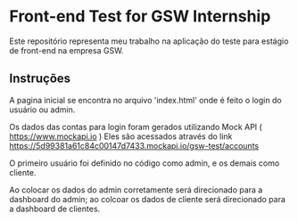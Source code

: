 # Front-end Test for GSW Internship #
Este repositório representa meu trabalho na aplicação do teste para estágio de front-end na empresa GSW.

## Instruções
A pagina inicial se encontra no arquivo 'index.html' onde é feito o login do usuário ou admin.

Os dados das contas para login foram gerados utilizando Mock API ( https://www.mockapi.io )
Eles são acessados através do link https://5d99381a61c84c00147d7433.mockapi.io/gsw-test/accounts

O primeiro usuário foi definido no código como admin, e os demais como cliente.

Ao colocar os dados do admin corretamente será direcionado para a dashboard do admin;
ao colcoar os dados de cliente será direcionado para a dashboard de clientes.